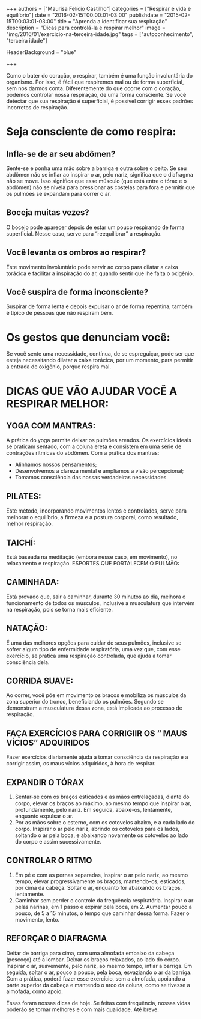 +++
authors = ["Maurisa Felício Castilho"]
categories = ["Respirar é vida e equilíbrio"]
date = "2016-02-15T00:00:01-03:00"
publishdate = "2015-02-15T00:03:01-03:00"
title = "Aprenda a identificar sua respiração"
description = "Dicas para controlá-la e respirar melhor"
image = "img/2016/01/exercicio-na-terceira-idade.jpg"
tags = ["autoconhecimento", "terceira idade"]

  HeaderBackground = "blue"

+++


Como o bater do coração, o respirar, também é uma função involuntária do organismo. Por isso, é fácil que respiremos mal ou de forma superficial, sem nos darmos conta. Diferentemente do que ocorre com o coração, podemos controlar nossa respiração, de uma forma consciente. Se você detectar que sua respiração é superficial, é possível corrigir esses padrões incorretos de respiração.

# Seja consciente de como respira:

## Infla-se de ar seu abdômen?

Sente-se e ponha uma mão sobre a barriga e outra sobre o peito. Se seu abdômen não se inflar ao inspirar o ar, pelo nariz, significa que o diafragma não se move. Isso significa que esse músculo (que está entre o tórax e o abdômen) não se nivela para pressionar as costelas para fora e permitir que os pulmões se expandam para correr o ar.

## Boceja muitas vezes?

O bocejo pode aparecer depois de estar um pouco respirando de forma superficial. Nesse caso, serve para “reequilibrar” a respiração.

## Você levanta os ombros ao respirar?

Este movimento involuntário pode servir ao corpo para dilatar a caixa torácica e facilitar a inspiração do ar, quando sentir que lhe falta o oxigênio.

## Você suspira de forma inconsciente?
Suspirar de forma lenta e depois expulsar o ar de forma repentina, também é típico de pessoas que não respiram bem.

# Os gestos que denunciam você:
Se você sente uma necessidade, contínua, de se espreguiçar, pode ser que esteja necessitando dilatar a caixa torácica, por um momento, para permitir a entrada de oxigênio, porque respira mal.

# DICAS QUE VÃO AJUDAR VOCÊ A RESPIRAR MELHOR:

## YOGA COM MANTRAS:
A prática do yoga permite deixar os pulmões areados. Os exercícios ideais se praticam sentado, com a coluna ereta e consistem em uma série de contrações rítmicas do abdômen.
Com a prática dos mantras:
-	Alinhamos nossos pensamentos;
-	Desenvolvemos a clareza mental e ampliamos a visão percepcional;
-	Tomamos consciência das nossas verdadeiras necessidades

## PILATES:
Este método, incorporando movimentos lentos e controlados, serve para melhorar o equilíbrio, a firmeza e a postura corporal, como resultado, melhor respiração.

## TAICHÍ:
Está baseada na meditação (embora nesse caso, em movimento), no relaxamento e respiração.
ESPORTES QUE FORTALECEM O PULMÃO:

## CAMINHADA:
Está provado que, sair a caminhar, durante 30 minutos ao dia, melhora o funcionamento de todos os músculos, inclusive a musculatura que intervém na respiração, pois se torna mais eficiente.

## NATAÇÃO:
É uma das melhores opções para cuidar de seus pulmões, inclusive se sofrer algum tipo de enfermidade respiratória, uma vez que, com esse exercício, se pratica uma respiração controlada, que ajuda a tomar consciência dela.

## CORRIDA SUAVE:
Ao correr, você põe em movimento os braços e mobiliza os músculos da zona superior do tronco, beneficiando os pulmões. Segundo se demonstram a musculatura dessa zona, está implicada ao processo de respiração.

## FAÇA EXERCÍCIOS PARA CORRIGIIR OS “ MAUS VÍCIOS” ADQUIRIDOS
Fazer exercícios diariamente ajuda a tomar consciência da respiração e a corrigir  assim, os maus vícios adquiridos, à hora de respirar.


## EXPANDIR O TÓRAX
1) Sentar-se com os braços esticados e as mãos entrelaçadas, diante do corpo, elevar os braços ao máximo, ao mesmo tempo que inspirar o ar, profundamente, pelo nariz. Em seguida, abaixe-os, lentamente, enquanto expulsar o ar.
2)  Por as mãos sobre o esterno, com os cotovelos abaixo, e a cada lado do corpo. Inspirar o ar pelo nariz, abrindo os cotovelos para os lados, soltando o ar pela boca, e abaixando novamente os cotovelos ao lado do corpo e assim sucessivamente.


## CONTROLAR O RITMO
1) Em pé e com as pernas separadas, inspirar o ar pelo nariz, ao mesmo tempo, elevar progressivamente os braços, mantendo-os, esticados, por cima da cabeça. Soltar o ar, enquanto for abaixando os braços, lentamente.
2) Caminhar sem perder o controle da frequência respiratória. Inspirar o ar pelas narinas, em 1 passo e expirar pela boca, em 2. Aumentar pouco a pouco, de 5 a 15 minutos, o tempo que caminhar dessa forma. Fazer o movimento, lento.

## REFORÇAR O DIAFRAGMA
Deitar de barriga para cima, com uma almofada embaixo da cabeça (pescoço) até a lombar. Deixar os braços relaxados, ao lado do corpo. Inspirar o ar, suavemente, pelo nariz, ao mesmo tempo, inflar a barriga. Em seguida, soltar o ar, pouco a pouco, pela boca, esvaziando o ar da barriga. Com a prática, poderá fazer esse exercício, sem a almofada, apoiando a parte superior da cabeça e mantendo o arco da coluna, como se tivesse a almofada, como apoio.


Essas foram nossas dicas de hoje. Se feitas com frequência, nossas vidas poderão se tornar melhores e com mais qualidade.
Até breve.

